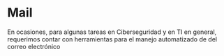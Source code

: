 # Mail
En ocasiones, para algunas tareas en Ciberseguridad y en TI en general, requerimos contar con herramientas para el manejo automatizado de del correo electrónico
